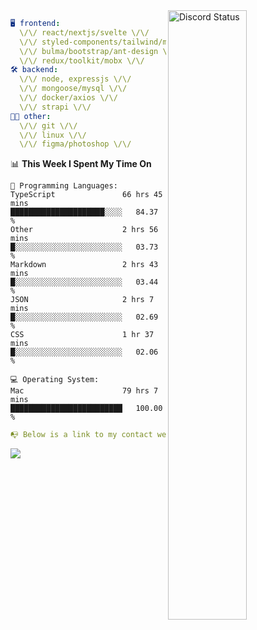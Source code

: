 
<a href="https://discord.com/users/279302975371870218" target="_blank">
    <img width="50%" align="right" alt="Discord Status" src="https://lanyard.cnrad.dev/api/279302975371870218?bg=161B22&borderRadius=5px%205px%200%200&hideTimestamp=true&idleMessage=Just%20chillin%27%20at%20the%20moment&animated=true">
</a>

```yaml
🖥️ frontend: 
  \/\/ react/nextjs/svelte \/\/
  \/\/ styled-components/tailwind/mui/
  \/\/ bulma/bootstrap/ant-design \/\/
  \/\/ redux/toolkit/mobx \/\/
🛠 backend: 
  \/\/ node, expressjs \/\/
  \/\/ mongoose/mysql \/\/
  \/\/ docker/axios \/\/
  \/\/ strapi \/\/
👨‍💻 other: 
  \/\/ git \/\/ 
  \/\/ linux \/\/
  \/\/ figma/photoshop \/\/
```
<!--START_SECTION:waka-->
📊 **This Week I Spent My Time On** 

```text
💬 Programming Languages: 
TypeScript               66 hrs 45 mins      █████████████████████░░░░   84.37 % 
Other                    2 hrs 56 mins       █░░░░░░░░░░░░░░░░░░░░░░░░   03.73 % 
Markdown                 2 hrs 43 mins       █░░░░░░░░░░░░░░░░░░░░░░░░   03.44 % 
JSON                     2 hrs 7 mins        █░░░░░░░░░░░░░░░░░░░░░░░░   02.69 % 
CSS                      1 hr 37 mins        █░░░░░░░░░░░░░░░░░░░░░░░░   02.06 % 

💻 Operating System: 
Mac                      79 hrs 7 mins       █████████████████████████   100.00 % 
```


<!--END_SECTION:waka-->
```yaml
📭 Below is a link to my contact website 
```
<a href="https://mxns.xyz" target="_black"> <img src="https://img.shields.io/badge/website-161B22?style=for-the-badge&logo=About.me&logoColor=white"></img> <a/>
